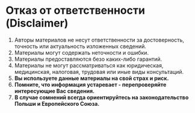 # Отказ от ответственности (Disclaimer)

1) Авторы материалов не несут ответственности за достоверность, точность или актуальность изложенных сведений.  
2) Материалы могут содержать неточности и ошибки.  
3) Материалы предоставляются безо каких-либо гарантий.  
4) Материалы не могут рассматриваться как юридическая, медицинская, налоговая, трудовая или иные виды консультаций.  
5) **Вы используете данные материалы на свой страх и риск.**  
6) **Помните, что информация устаревает - перепроверяйте интересующие Вас сведения.**  
7) **В случае сомнений всегда ориентируйтесь на законодательство Польши и Европейского Союза.**
